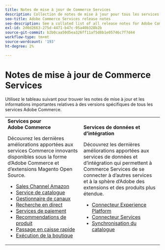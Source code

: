 ```yaml
---
title: Notes de mise à jour de Commerce Services
description: Collection de notes de mise à jour pour tous les services Commerce
seo-title: Adobe Commerce Services release notes
seo-description: See a collated list of all release notes for Adobe Commerce Services and related data and integration services.
exl-id: 2d0d2663-275d-4471-b47c-95a40b328b2b
source-git-commit: b2b0caa50d5ea326ff11af5d8b1e05746c7f7d44
workflow-type: tm+mt
source-wordcount: '193'
ht-degree: 2%

---
```


# Notes de mise à jour de Commerce Services

Utilisez le tableau suivant pour trouver les notes de mise à jour et les informations importantes relatives à des versions spécifiques de tous les services Adobe Commerce.

<table>
  <tbody>
    <tr>
      <td><strong>Services pour Adobe Commerce</strong>
        <p>Découvrez les dernières améliorations apportées aux services Commerce innovants disponibles sous la forme d’Adobe Commerce et d’extensions Magento Open Source.</p>
          <ul>
            <li><a href="https://experienceleague.adobe.com/docs/commerce-channels/amazon/release-notes.html">Sales Channel Amazon</a></li>
            <li><a href="https://experienceleague.adobe.com/docs/commerce-merchant-services/catalog-service/release-notes.html">Service de catalogue</a></li>
            <li><a href="https://experienceleague.adobe.com/docs/commerce-channels/channel-manager/release-notes.html">Gestionnaire de canaux</a></li>
            <li><a href="https://experienceleague.adobe.com/docs/commerce-merchant-services/live-search/release-notes.html">Recherche en direct</a></li>
            <li><a href="https://experienceleague.adobe.com/docs/commerce-merchant-services/payment-services/release-notes.html">Services de paiement</a></li>
            <li><a href="https://experienceleague.adobe.com/docs/commerce-merchant-services/product-recommendations/release-notes.html">Recommendations de produit</a></li>
            <li><a href="https://experienceleague.adobe.com/docs/commerce-merchant-services/quick-checkout/release-notes.html?lang=en">Passage en caisse rapide</a></li>
            <li><a href="https://experienceleague.adobe.com/docs/commerce-merchant-services/store-fulfillment/release-notes.html?lang=en">Exécution de la boutique</a></li>
          </ul>
        </td>
      <td><strong>Services de données et d’intégration</strong>
        <p>Découvrez les dernières améliorations apportées aux services de données et d’intégration qui permettent à Commerce Services de se connecter à d’autres services et à la sphère d’Adobe des extensions et des produits plus étendue.</p>
          <ul>
            <li><a href="https://experienceleague.adobe.com/docs/commerce-merchant-services/experience-platform-connector/release-notes.html?lang=en">Connecteur Experience Platform</a></li>
            <li><a href="https://experienceleague.adobe.com/docs/commerce-merchant-services/user-guides/saas.html">Connecteur Services</a></li>
            <li><a href="https://experienceleague.adobe.com/docs/commerce-merchant-services/user-guides/data-services/catalog-sync.html">Synchronisation du catalogue</a></li>
          </ul>
      </td>
    </tr>
  </tbody>
</table>
